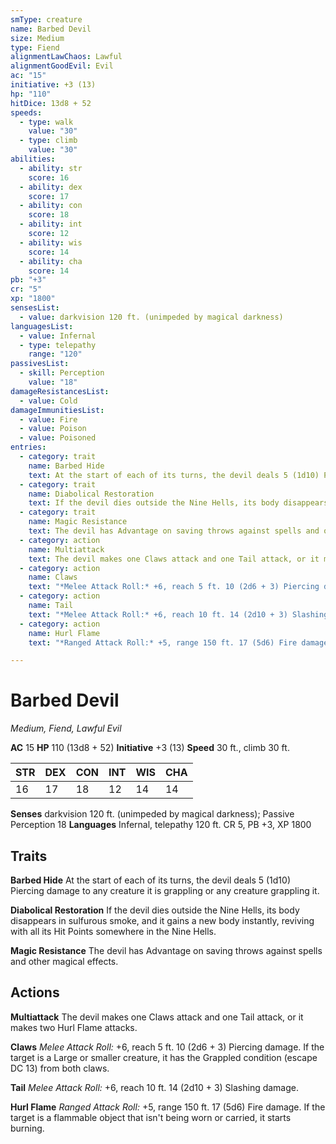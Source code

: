 ```yaml
---
smType: creature
name: Barbed Devil
size: Medium
type: Fiend
alignmentLawChaos: Lawful
alignmentGoodEvil: Evil
ac: "15"
initiative: +3 (13)
hp: "110"
hitDice: 13d8 + 52
speeds:
  - type: walk
    value: "30"
  - type: climb
    value: "30"
abilities:
  - ability: str
    score: 16
  - ability: dex
    score: 17
  - ability: con
    score: 18
  - ability: int
    score: 12
  - ability: wis
    score: 14
  - ability: cha
    score: 14
pb: "+3"
cr: "5"
xp: "1800"
sensesList:
  - value: darkvision 120 ft. (unimpeded by magical darkness)
languagesList:
  - value: Infernal
  - type: telepathy
    range: "120"
passivesList:
  - skill: Perception
    value: "18"
damageResistancesList:
  - value: Cold
damageImmunitiesList:
  - value: Fire
  - value: Poison
  - value: Poisoned
entries:
  - category: trait
    name: Barbed Hide
    text: At the start of each of its turns, the devil deals 5 (1d10) Piercing damage to any creature it is grappling or any creature grappling it.
  - category: trait
    name: Diabolical Restoration
    text: If the devil dies outside the Nine Hells, its body disappears in sulfurous smoke, and it gains a new body instantly, reviving with all its Hit Points somewhere in the Nine Hells.
  - category: trait
    name: Magic Resistance
    text: The devil has Advantage on saving throws against spells and other magical effects.
  - category: action
    name: Multiattack
    text: The devil makes one Claws attack and one Tail attack, or it makes two Hurl Flame attacks.
  - category: action
    name: Claws
    text: "*Melee Attack Roll:* +6, reach 5 ft. 10 (2d6 + 3) Piercing damage. If the target is a Large or smaller creature, it has the Grappled condition (escape DC 13) from both claws."
  - category: action
    name: Tail
    text: "*Melee Attack Roll:* +6, reach 10 ft. 14 (2d10 + 3) Slashing damage."
  - category: action
    name: Hurl Flame
    text: "*Ranged Attack Roll:* +5, range 150 ft. 17 (5d6) Fire damage. If the target is a flammable object that isn't being worn or carried, it starts burning."

---
```


# Barbed Devil
*Medium, Fiend, Lawful Evil*

**AC** 15
**HP** 110 (13d8 + 52)
**Initiative** +3 (13)
**Speed** 30 ft., climb 30 ft.

| STR | DEX | CON | INT | WIS | CHA |
| --- | --- | --- | --- | --- | --- |
| 16 | 17 | 18 | 12 | 14 | 14 |

**Senses** darkvision 120 ft. (unimpeded by magical darkness); Passive Perception 18
**Languages** Infernal, telepathy 120 ft.
CR 5, PB +3, XP 1800

## Traits

**Barbed Hide**
At the start of each of its turns, the devil deals 5 (1d10) Piercing damage to any creature it is grappling or any creature grappling it.

**Diabolical Restoration**
If the devil dies outside the Nine Hells, its body disappears in sulfurous smoke, and it gains a new body instantly, reviving with all its Hit Points somewhere in the Nine Hells.

**Magic Resistance**
The devil has Advantage on saving throws against spells and other magical effects.

## Actions

**Multiattack**
The devil makes one Claws attack and one Tail attack, or it makes two Hurl Flame attacks.

**Claws**
*Melee Attack Roll:* +6, reach 5 ft. 10 (2d6 + 3) Piercing damage. If the target is a Large or smaller creature, it has the Grappled condition (escape DC 13) from both claws.

**Tail**
*Melee Attack Roll:* +6, reach 10 ft. 14 (2d10 + 3) Slashing damage.

**Hurl Flame**
*Ranged Attack Roll:* +5, range 150 ft. 17 (5d6) Fire damage. If the target is a flammable object that isn't being worn or carried, it starts burning.
